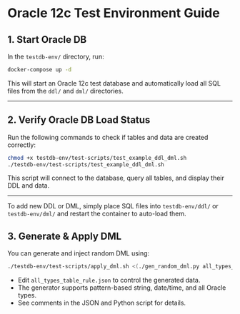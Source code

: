 # Oracle 12c Test Environment Guide

## 1. Start Oracle DB

In the `testdb-env/` directory, run:

```sh
docker-compose up -d
```

This will start an Oracle 12c test database and automatically load all SQL files from the `ddl/` and `dml/` directories.

---

## 2. Verify Oracle DB Load Status

Run the following commands to check if tables and data are created correctly:

```sh
chmod +x testdb-env/test-scripts/test_example_ddl_dml.sh
./testdb-env/test-scripts/test_example_ddl_dml.sh
```

This script will connect to the database, query all tables, and display their DDL and data.

---

To add new DDL or DML, simply place SQL files into `testdb-env/ddl/` or `testdb-env/dml/` and restart the container to auto-load them.

## 3. Generate & Apply DML

You can generate and inject random DML using:

```sh
./testdb-env/test-scripts/apply_dml.sh <(./gen_random_dml.py all_types_table_rule.json)
```

- Edit `all_types_table_rule.json` to control the generated data.
- The generator supports pattern-based string, date/time, and all Oracle types.
- See comments in the JSON and Python script for details.